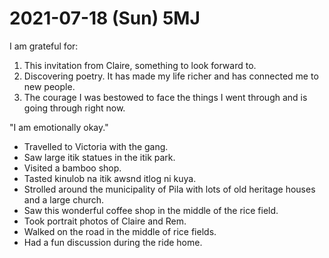 # 2021-07-18 (Sun) 5MJ

I am grateful for:

1. This invitation from Claire, something to look forward to.
2. Discovering poetry. It has made my life richer and has connected me to new people.
3. The courage I was bestowed to face the things I went through and is going through right now.

"I am emotionally okay."

- Travelled to Victoria with the gang.
- Saw large itik statues in the itik park.
- Visited a bamboo shop.
- Tasted kinulob na itik awsnd itlog ni kuya.
- Strolled around the municipality of Pila with lots of old heritage houses and a large church.
- Saw this wonderful coffee shop in the middle of the rice field.
- Took portrait photos of Claire and Rem.
- Walked on the road in the middle of rice fields.
- Had a fun discussion during the ride home.

